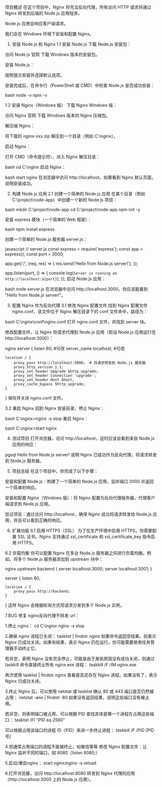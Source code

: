 项目概述
在这个项目中，Nginx 将充当反向代理，所有访问 HTTP 请求将通过 Nginx 转发到后端的 Node.js 应用程序。

Node.js 应用会响应客户端请求。

我们会在 Windows 环境下安装和配置 Nginx。

1. 安装 Node.js 和 Nginx
1.1 安装 Node.js
下载 Node.js 安装包：

访问 Node.js 官网 下载 Windows 版本的安装包。

安装 Node.js：

按照提示安装并选择默认选项。

安装完成后，在命令行（PowerShell 或 CMD）中检查 Node.js 是否成功安装：

bash
node -v
npm -v


1.2 安装 Nginx（Windows 版）
下载 Nginx Windows 版：

访问 Nginx 官网 下载 Windows 版本的 Nginx 压缩包。

解压缩 Nginx：

将下载的 nginx-xxx.zip 解压到一个目录（例如 C:\nginx）。

启动 Nginx：

打开 CMD（命令提示符），进入 Nginx 解压目录：

bash
cd C:\nginx
启动 Nginx：

bash
start nginx
在浏览器中访问 http://localhost，如果看到 Nginx 默认页面，说明安装成功。


2. 构建 Node.js 应用
2.1 创建一个简单的 Node.js 应用
在某个目录（例如 C:\project\node-app）中创建一个新的 Node.js 项目：

bash
mkdir C:\project\node-app
cd C:\project\node-app
npm init -y


安装 express 模块（一个简单的 Web 框架）：

bash
npm install express


创建一个简单的 Node.js 服务器 server.js：

javascript
// server.js
const express = require('express');
const app = express();
const port = 3000;

app.get('/', (req, res) => {
  res.send('Hello from Node.js server!');
});

app.listen(port, () => {
  console.log(`Server is running on http://localhost:${port}`);
});
启动 Node.js 应用：

bash
node server.js
在浏览器中访问 http://localhost:3000，你应该能看到 "Hello from Node.js server!"。


3. 配置 Nginx 作为反向代理
3.1 修改 Nginx 配置文件
找到 Nginx 配置文件 nginx.conf，该文件位于 Nginx 解压目录下的 conf 文件夹中，路径为：

bash
C:\nginx\conf\nginx.conf
打开 nginx.conf 文件，并找到 server 块。

修改配置文件，让 Nginx 将请求代理到 Node.js 应用（假设 Node.js 应用运行在 http://localhost:3000）：

nginx
server {
    listen       80;	#可改
    server_name  localhost;	#可改

    location / {
        proxy_pass http://localhost:3000;  # 将请求转发到 Node.js 服务器
        proxy_http_version 1.1;
        proxy_set_header Upgrade $http_upgrade;
        proxy_set_header Connection 'upgrade';
        proxy_set_header Host $host;
        proxy_cache_bypass $http_upgrade;
    }
}
保存并关闭 nginx.conf 文件。

3.2 重启 Nginx
回到 Nginx 安装目录，停止 Nginx：

bash
C:\nginx>nginx -s stop
重启 Nginx：

bash
C:\nginx>start nginx


4. 测试项目
打开浏览器，访问 http://localhost，这时应该会看到来自 Node.js 应用的响应：

pgsql
Hello from Node.js server!
说明 Nginx 已成功作为反向代理，将请求转发到 Node.js 服务器。


5. 项目总结
在这个项目中，你完成了以下步骤：

安装和配置 Node.js：构建了一个简单的 Node.js 应用，监听端口 3000 并返回一个简单的响应。

安装和配置 Nginx（Windows 版）：将 Nginx 配置为反向代理服务器，代理客户端请求到 Node.js 应用。

验证项目：通过访问 http://localhost，确保 Nginx 成功将请求转发给 Node.js 应用，并且可以看到正确的响应。


6. 扩展功能
6.1 启用 HTTPS（SSL）
为了在生产环境中启用 HTTPS，你需要配置 SSL 证书。Nginx 支持通过 ssl_certificate 和 ssl_certificate_key 指令启用 HTTPS。

6.2 负载均衡
你可以配置 Nginx 在多台 Node.js 服务器之间进行负载均衡。例如，将多个 Node.js 服务器添加到 upstream 块中：

nginx
upstream backend {
    server localhost:3000;
    server localhost:3001;
}

server {
    listen 80;

    location / {
        proxy_pass http://backend;
    }
}
这样 Nginx 会根据轮询方式将请求分发到多个 Node.js 实例。


7.BUG 修复
nginx反向代理不转发 url：

1.停止 nginx：
cd C:\nginx
nginx -s stop

2.确保 nginx 进程已关闭：
tasklist | findstr nginx
如果命令返回空结果，则表示 Nginx 已成功关闭。如果有结果，表示 Nginx 仍在运行，你可能需要使用任务管理器手动终止它。

若非空，表明 Nginx 没有完全停止，可能是由于某些原因没有成功关闭，则通过 taskkill 命令直接终止所有 nginx.exe 进程：
taskkill /F /IM nginx.exe

再次使用 tasklist | findstr nginx 查看是否还存在 Nginx 进程。如果没有了，表示 Nginx 已成功关闭。

3.终止 Nginx 后，可以使用 netstat 或 tasklist 确认 80 或 443 端口是否仍然被占用：
netstat -ano | findstr :80
如果没有返回结果，说明这些端口没有被占用。

若非空，则表明端口被占用，可以根据 PID 查找具体是哪一个进程在占用这些端口：
tasklist /FI "PID eq 2560"

可以根据占用该端口的进程 ID（PID）来进一步终止进程：
taskkill /F /PID [PID号]

4.但通常占用端口的进程不能被终止，如微信等等
修改 Nginx 配置文件：让 Nginx 监听不同的端口，如 8080（listen 8080;）

5.启动/重启nginx：
start nginx/nginx -s reload

6.打开浏览器，访问 http://localhost:8080
转发到 Nginx 代理的应用（http://localhost:3000 上的 Node.js 应用）。
